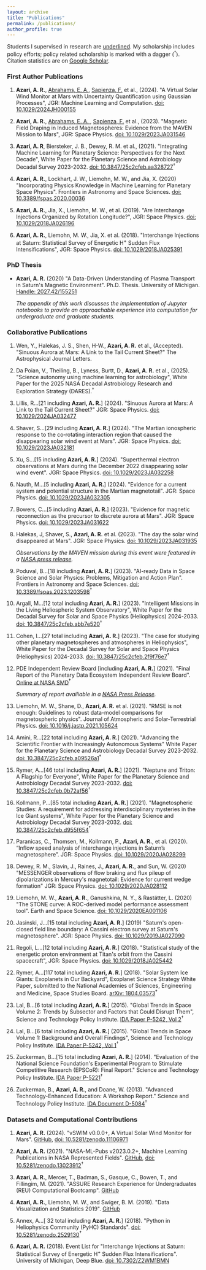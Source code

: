 ```yaml
---
layout: archive
title: "Publications"
permalink: /publications/
author_profile: true
---
```

Students I supervised in research are <ins>underlined</ins>. My scholarship includes policy efforts; policy related scholarship is marked with a dagger ($^{\dagger}$). Citation statistics are on <a href="https://scholar.google.com/citations?hl=en&user=UdcGQbYAAAAJ">Google Scholar</a>.

### First Author Publications

1. **Azari, A. R.**, <ins>Abrahams, E. A.</ins>, <ins>Sapienza, F.</ins> et al., (2024). "A Virtual Solar Wind Monitor at Mars with Uncertainty Quantification using Gaussian Processes", JGR: Machine Learning and Computation. <a href="https://agupubs.onlinelibrary.wiley.com/doi/10.1029/2024JH000155">doi: 10.1029/2024JH000155</a>

1. **Azari, A. R.**,  <ins>Abrahams, E. A. </ins>,  <ins>Sapienza, F.</ins> et al., (2023). "Magnetic Field Draping in Induced Magnetospheres: Evidence from the MAVEN Mission to Mars", JGR: Space Physics. <a href="https://agupubs.onlinelibrary.wiley.com/doi/full/10.1029/2023JA031546">doi: 10.1029/2023JA031546</a>

1. **Azari, A. R**, Biersteker, J. B., Dewey, R. M. et al., (2021). "Integrating Machine Learning for Planetary Science: Perspectives for the Next Decade", White Paper for the Planetary Science and Astrobiology Decadal Survey 2023-2032. <a href="https://doi.org/10.3847/25c2cfeb.aa328727">doi: 10.3847/25c2cfeb.aa328727</a>$^{\dagger}$

1. **Azari, A. R.**, Lockhart, J. W., Liemohn, M. W., and Jia, X. (2020) "Incorporating Physics Knowledge in Machine Learning for Planetary Space Physics". Frontiers in Astronomy and Space Sciences. <a href="https://doi.org/10.3389/fspas.2020.00036">doi: 10.3389/fspas.2020.00036</a>

1. **Azari, A. R.**,  Jia, X., Liemohn, M. W., et al. (2019). "Are Interchange Injections Organized by Rotation Longitude?", JGR: Space Physics. <a href="https://doi.org/10.1029/2018JA026196">doi: 10.1029/2018JA026196</a>

1. **Azari, A. R.**, Liemohn, M. W., Jia, X. et al. (2018). "Interchange Injections at Saturn: Statistical Survey of Energetic H<sup>+</sup> Sudden Flux Intensifications", JGR: Space Physics. <a href="https://doi.org/10.1029/2018JA025391">doi: 10.1029/2018JA025391</a>

### PhD Thesis

*  **Azari, A. R.** (2020) "A Data-Driven Understanding of Plasma Transport in Saturn's Magnetic Environment". Ph.D. Thesis. University of Michigan. <a href="https://deepblue.lib.umich.edu/handle/2027.42/155251">Handle: 2027.42/155251</a>

    *The appendix of this work discusses the implementation of Jupyter notebooks to provide an approachable experience into computation for undergraduate and graduate students.*

### Collaborative Publications

1. Wen, Y., Halekas, J. S., Shen, H-W., **Azari, A. R.** et al., (Accepted). "Sinuous Aurora at Mars: A Link to the Tail Current Sheet?" The Astrophysical Journal Letters.

1. Da Poian, V., Theiling, B., Lyness, Burtt, D., **Azari, A. R.** et al., (2025). "Science autonomy using machine learning for astrobiology", White Paper for the 2025 NASA Decadal Astrobiology Research and Exploration Strategy (DARES).$^{\dagger}$

1. Lillis, R...[21 including **Azari, A. R.**] (2024). "Sinuous Aurora at Mars: A Link to the Tail Current Sheet?" JGR: Space Physics. <a href="https://agupubs.onlinelibrary.wiley.com/doi/full/10.1029/2024JA032477">doi: 10.1029/2024JA032477</a>
    
1. Shaver, S...[29 including **Azari, A. R.**] (2024). "The Martian ionospheric response to the co‐rotating interaction region that caused the disappearing solar wind event at Mars".  JGR: Space Physics. <a href="https://agupubs.onlinelibrary.wiley.com/doi/full/10.1029/2023JA032181">doi: 10.1029/2023JA032181</a>

1. Xu, S...[15 including **Azari, A. R.**] (2024). "Superthermal electron observations at Mars during the December 2022 disappearing solar wind event". JGR: Space Physics. <a href="https://agupubs.onlinelibrary.wiley.com/doi/abs/10.1029/2023JA032258">doi: 10.1029/2023JA032258</a>

1. Nauth, M...[5 including **Azari, A. R.**] (2024). "Evidence for a current system and potential structure in the Martian magnetotail". JGR: Space Physics. <a href="https://agupubs.onlinelibrary.wiley.com/doi/full/10.1029/2023JA032305">doi: 10.1029/2023JA032305</a>

1. Bowers, C...[5 including **Azari, A. R.**] (2023). "Evidence for magnetic reconnection as the precursor to discrete aurora at Mars". JGR: Space Physics. <a href="https://agupubs.onlinelibrary.wiley.com/doi/full/10.1029/2023JA031622">doi: 10.1029/2023JA031622</a>

1. Halekas, J, Shaver, S., **Azari, A. R.** et al. (2023). "The day the solar wind disappeared at Mars". JGR: Space Physics. <a href="https://agupubs.onlinelibrary.wiley.com/doi/full/10.1029/2023JA031935">doi: 10.1029/2023JA031935</a>
  
   *Observations by the MAVEN mission during this event were featured in a <a href="https://www.nasa.gov/missions/maven/nasas-maven-observes-the-disappearing-solar-wind/">NASA press release</a>.*

1. Poduval, B...[18 including **Azari, A. R.**] (2023). "AI-ready Data in Space Science and Solar Physics: Problems, Mitigation and Action Plan". Frontiers in Astronomy and Space Sciences. <a href="https://www.frontiersin.org/articles/10.3389/fspas.2023.1203598">doi: 10.3389/fspas.2023.1203598</a>$^{\dagger}$

1. Argall, M...[12 total including **Azari, A. R.**] (2023). "Intelligent Missions in the Living Heliospheric System Observatory", White Paper for the Decadal Survey for Solar and Space Physics (Heliophysics) 2024-2033. <a href="https://doi.org/10.3847/25c2cfeb.abb7e520">doi: 10.3847/25c2cfeb.abb7e520</a>$^{\dagger}$
    
1. Cohen, I...[27 total including **Azari, A. R.**] (2023). "The case for studying other planetary magnetospheres and atmospheres in Heliophysics", White Paper for the Decadal Survey for Solar and Space Physics (Heliophysics) 2024-2033. <a href="https://doi.org/10.3847/25c2cfeb.2f9f76e7">doi: 10.3847/25c2cfeb.2f9f76e7</a>$^{\dagger}$

1. PDE Independent Review Board [including **Azari, A. R.**] (2021). "Final Report of the Planetary Data Ecosystem Independent Review Board". <a href="https://smd-cms.nasa.gov/wp-content/uploads/2023/05/PDEIRBFinalReport-1.pdf">Online at NASA SMD</a>$^{\dagger}$

   *Summary of report availiable in a <a href="https://www.nasa.gov/feature/planetary-data-ecosystem-independent-review-board-delivers-final-report-to-nasa">NASA Press Release</a>.*

1. Liemohn, M. W., Shane, D., **Azari, A. R.** et al. (2021). "RMSE is not enough: Guidelines to robust data-model comparisons for magnetospheric physics". Journal of Atmospheric and Solar-Terrestrial Physics. <a href="https://doi.org/10.1016/j.jastp.2021.105624">doi: 10.1016/j.jastp.2021.105624</a>

1. Amini, R...[22 total including **Azari, A. R.**] (2021). "Advancing the Scientific Frontier with Increasingly Autonomous Systems" White Paper for the Planetary Science and Astrobiology Decadal Survey 2023-2032. <a href="https://doi.org/10.3847/25c2cfeb.a09526a1">doi: 10.3847/25c2cfeb.a09526a1</a>$^{\dagger}$

1. Rymer, A...[46 total including **Azari, A. R.**] (2021). "Neptune and Triton: A Flagship for Everyone", White Paper for the Planetary Science and Astrobiology Decadal Survey 2023-2032. <a href="https://doi.org/10.3847/25c2cfeb.0b72af56">doi: 10.3847/25c2cfeb.0b72af56</a>$^{\dagger}$

1. Kollmann, P...[85 total including **Azari, A. R.**] (2021). "Magnetospheric Studies: A requirement for addressing interdisciplinary mysteries in the Ice Giant systems", White Paper for the Planetary Science and Astrobiology Decadal Survey 2023-2032. <a href="https://doi.org/10.3847/25c2cfeb.d955f654">doi: 10.3847/25c2cfeb.d955f654</a>$^{\dagger}$

1. Paranicas, C., Thomsen, M., Kollmann, P., **Azari, A. R.**, et al. (2020). “Inflow speed analysis of interchange injections in Saturn’s magnetosphere”. JGR: Space Physics. <a href="https://doi.org/10.1029/2020JA028299">doi: 10.1029/2020JA028299</a>

1. Dewey, R. M., Slavin, J., Raines, J., **Azari, A. R.**, and Sun, W. (2020) "MESSENGER observations of flow braking and flux pileup of dipolarizations in Mercury's magnetotail: Evidence for current wedge formation" JGR: Space Physics. <a href="https://doi.org/10.1029/2020JA028112">doi: 10.1029/2020JA028112</a>

1. Liemohn, M. W., **Azari, A. R.**, Ganushkina, N. Y., \&  Rastätter, L. (2020) "The STONE curve: A ROC-derived model performance assessment tool". Earth and Space Science. <a href="https://doi.org/10.1029/2020EA001106">doi: 10.1029/2020EA001106</a>

1. Jasinski, J...[15 total including **Azari, A. R.**] (2019) "Saturn's open-closed field line boundary: A Cassini electron survey at Saturn's magnetosphere". JGR: Space Physics. <a href="https://doi.org/10.1029/2019JA027090">doi: 10.1029/2019JA027090</a>

1. Regoli, L...[12 total including **Azari, A. R.**] (2018). "Statistical study of the energetic proton environment at Titan's orbit from the Cassini spacecraft", JGR: Space Physics. <a href="https://doi.org/10.1029/2018JA025442">doi: 10.1029/2018JA025442</a>

1. Rymer, A...[117 total including **Azari, A. R.**] (2018). "Solar System Ice Giants: Exoplanets in Our Backyard", Exoplanet Science Strategy White Paper, submitted to the National Academies of Sciences, Engineering and Medicine, Space Studies Board. <a href="https://arxiv.org/abs/1804.03573">arXiv: 1804.03573</a>$^{\dagger}$

1. Lal, B...[6 total including **Azari, A. R.**]  (2015). "Global Trends in Space Volume 2: Trends by Subsector and Factors that Could Disrupt Them", Science and Technology Policy Institute. <a href="https://www.ida.org/research-and-publications/publications/all/g/gl/global-trends-in-space-volume-2-trends-by-subsector-and-factors-that-could-disrupt-them">IDA Paper P-5242, Vol 2</a>$^{\dagger}$

1. Lal, B...[6 total including **Azari, A. R.**] (2015). "Global Trends in Space Volume 1: Background and Overall Findings", Science and Technology Policy Institute. <a href="https://www.ida.org/research-and-publications/publications/all/g/gl/global-trends-in-space-volume-1-background-and-overall-findings">IDA Paper P-5242, Vol 1</a>$^{\dagger}$

1. Zuckerman, B...[15 total including **Azari, A. R.**] (2014). "Evaluation of the National Science Foundation's Experimental Program to Stimulate Competitive Research (EPSCoR): Final Report." Science and Technology Policy Institute. <a href="https://www.ida.org/research-and-publications/publications/all/e/ev/evaluation-of-the-national-science-foundations-experimental-program-to-stimulate-competitive-researc">IDA Paper P-5221</a>$^{\dagger}$

1. Zuckerman, B., **Azari, A. R.**, and Doane, W. (2013). "Advanced Technology-Enhanced Education: A Workshop Report." Science and Technology Policy Institute. <a href="https://www.ida.org/research-and-publications/publications/all/a/ad/advancing-technology-enhanced-education-a-workshop-report">IDA Document D-5084</a>$^{\dagger}$

### Datasets and Computational Contributions

1. **Azari, A. R.** (2024). "vSWIM v0.0.0+, A Virtual Solar Wind Monitor for Mars". <a href="https://github.com/abbyazari/vSWIM">GitHub</a>, <a href="https://doi.org/10.5281/zenodo.11106971">doi: 10.5281/zenodo.11106971</a>

 1. **Azari, A. R.** (2021). "NASA-ML-Pubs v2023.0.2+, Machine Learning Publications in NASA Represented Fields". <a href="https://github.com/abbyazari/NASA-ML-Pubs">GitHub</a>, <a href="https://zenodo.org/doi/10.5281/zenodo.13023912">doi: 10.5281/zenodo.13023912</a>$^{\dagger}$

1. **Azari, A. R.**, Mercer, T., Badman, S., Gasque, C., Bowen, T., and Fillingim, M. (2021). "ASSURE Research Experience for Undergraduates (REU) Computational Bootcamp". <a href="https://github.com/abbyazari/ASSURE-REU">GitHub</a> 

1. **Azari, A. R.**, Liemohn, M. W., and Swiger, B. M. (2019). "Data Visualization and Statistics 2019". <a href="https://github.com/abbyazari/data_vis_statistics_geosciences">GitHub</a>

1. Annex, A...[ 32 total including **Azari, A. R.**] (2018). "Python in Heliophysics Community (PyHC) Standards". <a href="https://zenodo.org/record/2529131">doi: 10.5281/zenodo.2529130</a>$^{\dagger}$

1. **Azari, A. R.** (2018). Event List for "Interchange Injections at Saturn: Statistical Survey of Energetic H<sup>+</sup> Sudden Flux Intensifications". University of Michigan, Deep Blue. <a href="https://deepblue.lib.umich.edu/data/concern/data_sets/3n203z679">doi: 10.7302/Z2WM1BMN</a>

<!-- {% if author.googlescholar %}
  You can also find my articles on <u><a href="{{author.googlescholar}}">my Google Scholar profile</a>.</u>
{% endif %} ---> 

<!-- {% include base_path %} ---> 

<!-- {% for post in site.publications reversed %}
  {% include archive-single.html %}
{% endfor %} ---> 
